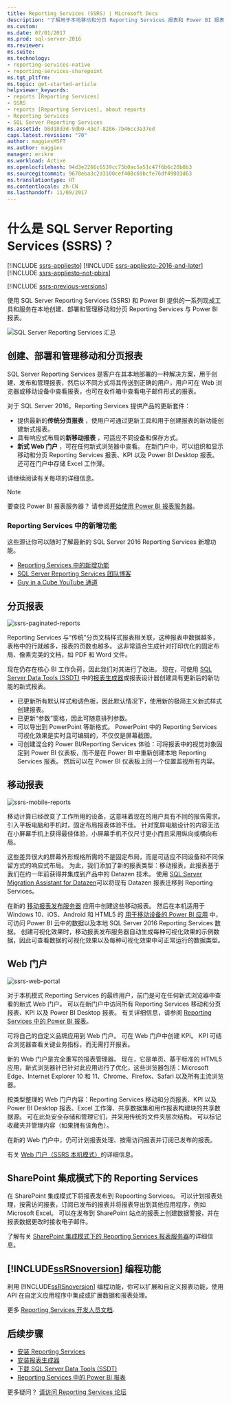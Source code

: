 ```yaml
---
title: Reporting Services (SSRS) | Microsoft Docs
description: "了解用于本地移动和分页 Reporting Services 报表和 Power BI 报表的工具和服务。"
ms.custom: 
ms.date: 07/01/2017
ms.prod: sql-server-2016
ms.reviewer: 
ms.suite: 
ms.technology:
- reporting-services-native
- reporting-services-sharepoint
ms.tgt_pltfrm: 
ms.topic: get-started-article
helpviewer_keywords:
- reports [Reporting Services]
- SSRS
- reports [Reporting Services], about reports
- Reporting Services
- SQL Server Reporting Services
ms.assetid: b8d18d3d-9db0-43e7-8286-7b46cc3a37ed
caps.latest.revision: "70"
author: maggiesMSFT
ms.author: maggies
manager: erikre
ms.workload: Active
ms.openlocfilehash: 94d3e2266c6539cc75b0ac5a51c47f6b6c20b0b3
ms.sourcegitcommit: 9678eba3c2d3100cef408c69bcfe76df49803d63
ms.translationtype: HT
ms.contentlocale: zh-CN
ms.lasthandoff: 11/09/2017
---
```

# <a name="what-is-sql-server-reporting-services-ssrs"></a>什么是 SQL Server Reporting Services (SSRS)？

[!INCLUDE [ssrs-appliesto](../includes/ssrs-appliesto.md)] [!INCLUDE [ssrs-appliesto-2016-and-later](../includes/ssrs-appliesto-2016-and-later.md)] [!INCLUDE [ssrs-appliesto-not-pbirs](../includes/ssrs-appliesto-not-pbirs.md)]

[!INCLUDE [ssrs-previous-versions](../includes/ssrs-previous-versions.md)]

使用 SQL Server Reporting Services (SSRS) 和 Power BI 提供的一系列现成工具和服务在本地创建、部署和管理移动和分页 Reporting Services 与 Power BI 报表。

![SQL Server Reporting Services 汇总](../reporting-services/media/ss-reporting-services-all-together.png "SQL Server Reporting Services 汇总")

## <a name="create-deploy-and-manage-mobile-and-paginated-reports"></a>创建、部署和管理移动和分页报表

SQL Server Reporting Services 是客户在其本地部署的一种解决方案，用于创建、发布和管理报表，然后以不同方式将其传送到正确的用户，用户可在 Web 浏览器或移动设备中查看报表，也可在收件箱中查看电子邮件形式的报表。

对于 SQL Server 2016，Reporting Services 提供产品的更新套件：

* 提供最新的**传统分页报表** ，使用户可通过更新工具和用于创建报表的新功能创建新式报表。
* 具有响应式布局的**新移动报表** ，可适应不同设备和保存方式。
* **新式 Web 门户** ，可在任何新式浏览器中查看。 在新门户中，可以组织和显示移动和分页 Reporting Services 报表、KPI 以及 Power BI Desktop 报表。 还可在门户中存储 Excel 工作薄。

请继续阅读有关每项的详细信息。

> [!NOTE]
> 要查找 Power BI 报表服务器？ 请参阅[开始使用 Power BI 报表服务器](https://powerbi.microsoft.com/documentation/reportserver-get-started/)。

### <a name="whats-new-in-reporting-services"></a>Reporting Services 中的新增功能

这些源让你可以随时了解最新的 SQL Server 2016 Reporting Services 新增功能。

* [Reporting Services 中的新增功能](../reporting-services/what-s-new-in-sql-server-reporting-services-ssrs.md)
* [SQL Server Reporting Services 团队博客](https://blogs.msdn.microsoft.com/sqlrsteamblog/)
* [Guy in a Cube YouTube 通道](https://www.youtube.com/channel/UCFp1vaKzpfvoGai0vE5VJ0w)

## <a name="paginated-reports"></a>分页报表

![ssrs-paginated-reports](../reporting-services/media/ssrs-paginated-reports.png)

Reporting Services 与“传统”分页文档样式报表相关联，这种报表中数据越多，表格中的行就越多，报表的页数也越多。 这非常适合生成针对打印优化的固定布局、像素完美的文档，如 PDF 和 Word 文件。

现在仍存在核心 BI 工作负荷，因此我们对其进行了改进。 现在，可使用 [SQL Server Data Tools (SSDT)](../reporting-services/tools/reporting-services-in-sql-server-data-tools-ssdt.md) 中的[报表生成器](../reporting-services/report-builder/report-builder-in-sql-server-2016.md)或报表设计器创建具有更新后的新功能的新式报表。

* 已更新所有默认样式和调色板，因此默认情况下，使用新的极简主义新式样式创建报表。
* 已更新“参数”窗格，因此可随意排列参数。
* 可以导出到 PowerPoint 等新格式。 PowerPoint 中的 Reporting Services 可视化效果是实时且可编辑的，不仅仅是屏幕截图。
* 可创建混合的 Power BI/Reporting Services 体验：可将报表中的视觉对象固定到 Power BI 仪表板，而不是在 Power BI 中重新创建本地 Reporting Services 报表。 然后可以在 Power BI 仪表板上同一个位置监视所有内容。

## <a name="mobile-reports"></a>移动报表

![ssrs-mobile-reports](../reporting-services/media/ssrs-mobile-reports.png)

移动计算已经改变了工作所用的设备，这意味着现在的用户具有不同的报告需求。 引入平板电脑和手机时，固定布局报表体验不佳。 针对宽屏电脑设计的内容无法在小屏幕手机上获得最佳体验，小屏幕手机不仅尺寸更小而且采用纵向或横向布局。

这些差异很大的屏幕外形规格所需的不是固定布局，而是可适应不同设备和不同保留方式的响应式布局。 为此，我们添加了新的报表类型：移动报表，此报表基于我们在约一年前获得并集成到产品中的 Datazen 技术。 使用 [SQL Server Migration Assistant for Datazen](https://www.microsoft.com/download/details.aspx?id=53128)可以将现有 Datazen 报表迁移到 Reporting Services。 

在新的 [移动报表发布服务器](../reporting-services/mobile-reports/create-mobile-reports-with-sql-server-mobile-report-publisher.md) 应用中创建这些移动报表。 然后在本机适用于 Windows 10、iOS、Android 和 HTML5 的 [用于移动设备的 Power BI 应用](https://powerbi.microsoft.com/documentation/powerbi-power-bi-apps-for-mobile-devices/) 中，可访问 Power BI 云中的数据以及本地 SQL Server 2016 Reporting Services 数据。 创建可视化效果时，移动报表发布服务器自动生成每种可视化效果的示例数据，因此可查看数据的可视化效果以及每种可视化效果中可正常运行的数据类型。

## <a name="web-portal"></a>Web 门户

![ssrs-web-portal](../reporting-services/media/ssrs-web-portal.png)

对于本机模式 Reporting Services 的最终用户，前门是可在任何新式浏览器中查看的新式 Web 门户。 可以在新门户中访问所有 Reporting Services 移动和分页报表、KPI 以及 Power BI Desktop 报表。 有关详细信息，请参阅 [Reporting Services 中的 Power BI 报表](../reporting-services/power-bi-reports-in-reporting-services.md)。  

可将自己的自定义品牌应用到 Web 门户。 可在 Web 门户中创建 KPI。 KPI 可结合浏览器查看关键业务指标，而无需打开报表。 

新的 Web 门户是完全重写的报表管理器。 现在，它是单页、基于标准的 HTML5 应用，新式浏览器针已针对此应用进行了优化，这些浏览器包括：Microsoft Edge、Internet Explorer 10 和 11、Chrome、Firefox、Safari 以及所有主流浏览器。

按类型整理的 Web 门户内容：Reporting Services 移动和分页报表、KPI 以及 Power BI Desktop 报表、Excel 工作簿、共享数据集和用作报表构建块的共享数据源。 可在此处安全存储和管理它们，并采用传统的文件夹层次结构。 可以标记收藏夹并管理内容（如果拥有该角色）。

在新的 Web 门户中，仍可计划报表处理、按需访问报表并订阅已发布的报表。

有关 [Web 门户（SSRS 本机模式）](../reporting-services/web-portal-ssrs-native-mode.md)的详细信息。

## <a name="reporting-services-in-sharepoint-integrated-mode"></a>SharePoint 集成模式下的 Reporting Services

在 SharePoint 集成模式下将报表发布到 Repoorting Services。 可以计划报表处理，按需访问报表，订阅已发布的报表并将报表导出到其他应用程序，例如 Microsoft Excel。 可以在发布到 SharePoint 站点的报表上创建数据警报，并在报表数据更改时接收电子邮件。  

了解有关 [SharePoint 集成模式下的 Reporting Services 报表服务器](../reporting-services/report-server-sharepoint/reporting-services-report-server-sharepoint-mode.md)的详细信息。

## <a name="includessrsnoversionincludesssrsnoversion-mdmd-programming-features"></a>[!INCLUDE[ssRSnoversion](../includes/ssrsnoversion-md.md)] 编程功能

利用 [!INCLUDE[ssRSnoversion](../includes/ssrsnoversion-md.md)] 编程功能，你可以扩展和自定义报表功能，使用 API 在自定义应用程序中集成或扩展数据和报表处理。

更多 [Reporting Services 开发人员文档](../reporting-services/reporting-services-developer-documentation.md). 

## <a name="next-steps"></a>后续步骤

* [安装 Reporting Services](../reporting-services/install-windows/install-reporting-services.md)  
* [安装报表生成器](../reporting-services/install-windows/install-report-builder.md)   
* [下载 SQL Server Data Tools (SSDT)](http://go.microsoft.com/fwlink/?LinkID=616714)  
* [Reporting Services 中的 Power BI 报表](../reporting-services/power-bi-reports-in-reporting-services.md)

更多疑问？ [请访问 Reporting Services 论坛](http://go.microsoft.com/fwlink/?LinkId=620231)
